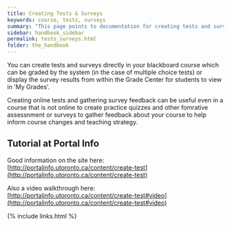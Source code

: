 ```yaml
---
title: Creating Tests & Surveys
keywords: course, tests, surveys
summary: "This page points to documentation for creating tests and surveys in your course."
sidebar: handbook_sidebar
permalink: tests_surveys.html
folder: the_handbook
---
```


You can create tests and surveys directly in your blackboard course which can be graded by the system (in the case of multiple choice tests) or display the survey results from within the Grade Center for students to view in 'My Grades'.

Creating online tests and gathering survey feedback can be useful even in a course that is not online to create practice quizzes and other fomrative assessnment or surveys to gather feedback about your course to help inform course changes and teaching strategy.

## Tutorial at Portal Info  

Good information on the site here: [http://portalinfo.utoronto.ca/content/create-test](http://portalinfo.utoronto.ca/content/create-test)

Also a video walkthrough here: [http://portalinfo.utoronto.ca/content/create-test#video](http://portalinfo.utoronto.ca/content/create-test#video)

{% include links.html %}

